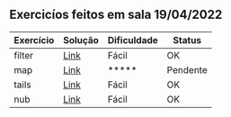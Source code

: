 ## Exercicíos feitos em sala 19/04/2022
| Exercício | Solução | Dificuldade | Status |
| ------ | ------ | ----- | ---- |
| filter| [Link](Exem/filter.hs "Solução") |  Fácil | OK
| map |  [Link](Exem/map.hs "Solução") | ***** | Pendente
| tails| [Link](Exem/tails.hs "Solução") | Fácil | OK 
| nub | [Link](Exem/nub.hs "Solução") | Fácil | OK